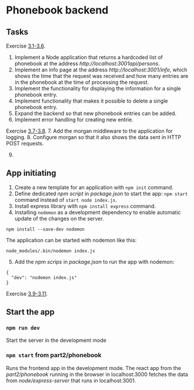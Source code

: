 # Phonebook backend

## Tasks
Exercise [3.1-3.6](https://fullstackopen.com/en/part3/node_js_and_express#exercises-3-1-3-6).
1. Implement a Node application that returns a hardcoded list of phonebook at the address _http://localhost:3001api/persons_.
2. Implement an info page at the address _http://localhost:3001/info_, which shows the time that the request was received and how many entries are in the phonebook at the time of processing the request.
3. Implement the functionality for displaying the information for a single phonebook entry.
4. Implement functionality that makes it possible to delete a single phonebook entry.
5. Expand the backend so that new phonebook entries can be added.
6. Implement error handling for creating new entrie.

Exercise [3.7-3.8](https://fullstackopen.com/en/part3/node_js_and_express#exercises-3-7-3-8).
7. Add the morgan middleware to the application for logging.
8. Configure morgan so that it also shows the data sent in HTTP POST requests.

9.

## App initiating
1. Create a new template for an application with `npm init` command.
2. Define dedicated _npm script_ in _package.json_ to start the app: `npm start` command instead of `start node index.js`.
3. Install express library with `npm install express` command.
4. Installing `nodemon` as a development dependency to enable automatic update of the changes on the server.
```
npm install --save-dev nodemon
```
The application can be started with nodemon like this:
```
node_modules/.bin/nodemon index.js
```
5. Add the _npm scrips_ in _package.json_ to run the app with nodemon:
```
{
  "dev": "nodemon index.js"
}
```

Exercise [3.9-3.11](https://fullstackopen.com/en/part3/deploying_app_to_internet#exercises-3-9-3-11).

## Start the app
### `npm run dev`
Start the server in the development mode

### `npm start` from part2/phonebook
Runs the frontend app in the development mode.
The react app from the _part2/phonebook_ running in the browser in localhost:3000 fetches the data from _node/express-server_ that runs in localhost:3001.
